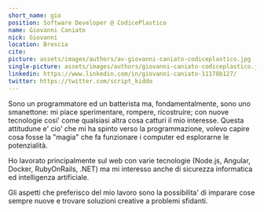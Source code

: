 ```yaml
---
short_name: gio
position: Software Developer @ CodicePlastico
name: Giovanni Caniato
nick: Giovanni
location: Brescia
cite: 
picture: assets/images/authors/av-giovanni-caniato-codiceplastico.jpg
single-picture: assets/images/authors/giovanni-caniato-codiceplastico.jpg
linkedin: https://www.linkedin.com/in/giovanni-caniato-11178b127/
twitter: https://twitter.com/script_kiddo
---
```

<p>Sono un programmatore ed un batterista ma, fondamentalmente, sono uno smanettone: mi piace sperimentare, rompere, ricostruire; con nuove tecnologie cosi' come qualsiasi altra cosa catturi il mio interesse. Questa attitudune e' cio' che mi ha spinto verso la programmazione, volevo capire cosa fosse la "magia" che fa funzionare i computer ed esplorarne le potenzialità.</p>
<p>Ho lavorato principalmente sul web con varie tecnologie (Node.js, Angular, Docker, RubyOnRails, .NET) ma mi interesso anche di sicurezza informatica ed intelligenza artificiale.</p>
<p>Gli aspetti che preferisco del mio lavoro sono la possibilita' di imparare cose sempre nuove e trovare soluzioni creative a problemi sfidanti.</p>